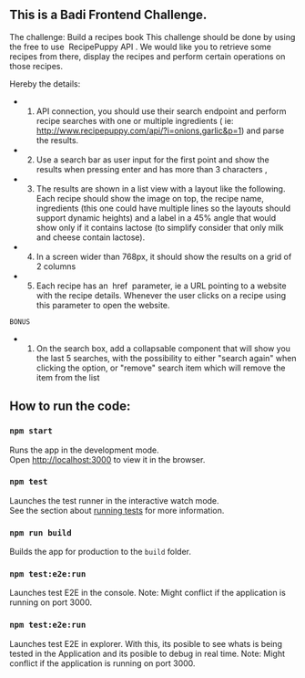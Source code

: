 ## This is a Badi Frontend Challenge.

The challenge: Build a recipes book
This challenge should be done by using the free to use ​ RecipePuppy API​ . We would like
you to retrieve some recipes from there, display the recipes and perform certain operations on those recipes.

Hereby the details:

- 1. API connection, you should use their search endpoint and perform recipe
     searches with one or multiple ingredients (​ ie:
     http://www.recipepuppy.com/api/?i=onions,garlic&p=1 ​ ) and parse the results.
- 2. Use a search bar as user input for the
     first point and show the results when
     pressing enter and has more than 3
     characters​ ,
- 3. The results are shown in a list view with a layout like the following. Each recipe should show the image on top,
     the recipe name, ingredients (this one could have multiple lines so the layouts should support dynamic heights) and a label in a 45% angle that would show only if it contains lactose (to simplify consider that only milk and cheese contain lactose).
- 4. In a screen wider than 768px, it should show the results on a grid of 2 columns
- 5. Each recipe has an ​ href ​ parameter, ie a URL pointing to a website with the recipe details. Whenever the user clicks on a recipe using this parameter to open the website.

`BONUS`

- 1. On the search box, add a collapsable component that will show you the last 5
     searches, with the possibility to either "search again" when clicking the option, or
     "remove" search item which will remove the item from the list

## How to run the code:

### `npm start`

Runs the app in the development mode.<br />
Open [http://localhost:3000](http://localhost:3000) to view it in the browser.

### `npm test`

Launches the test runner in the interactive watch mode.<br />
See the section about [running tests](https://facebook.github.io/create-react-app/docs/running-tests) for more information.

### `npm run build`

Builds the app for production to the `build` folder.<br />

### `npm test:e2e:run`

Launches test E2E in the console.
Note: Might conflict if the application is running on port 3000.

### `npm test:e2e:run`

Launches test E2E in explorer. With this, its posible to see whats is being tested in the Application and its posible to debug in real time.
Note: Might conflict if the application is running on port 3000.
